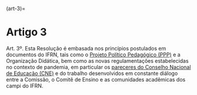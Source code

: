 (art-3)=

# Artigo 3

Art. 3º. Esta Resolução é embasada nos princípios postulados em documentos do IFRN, tais como o [Projeto
Político Pedagógico (PPP)](https://portal.ifrn.edu.br/institucional/projeto-politico-pedagogico-1/lateral/menu-1) e a Organização Didática, bem como as novas regulamentações estabelecidas no
contexto de pandemia, em particular os [pareceres do Conselho Nacional de Educação (CNE)](http://portal.mec.gov.br/pec-g/33371-cne-conselho-nacional-de-educacao/85201-parecer-cp-2020) e do trabalho
desenvolvidos em constante diálogo entre a Comissão, o Comitê de Ensino e as comunidades acadêmicas dos campi
do IFRN.

